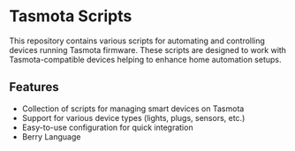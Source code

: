 # Tasmota Scripts

This repository contains various scripts for automating and controlling devices running Tasmota firmware.
These scripts are designed to work with Tasmota-compatible devices helping to enhance home automation setups.

## Features

- Collection of scripts for managing smart devices on Tasmota
- Support for various device types (lights, plugs, sensors, etc.)
- Easy-to-use configuration for quick integration
- Berry Language
